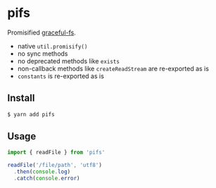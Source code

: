 # pifs

Promisified [graceful-fs](https://github.com/isaacs/node-graceful-fs).

* native `util.promisify()`
* no sync methods
* no deprecated methods like `exists`
* non-callback methods like `createReadStream` are re-exported as is
* `constants` is re-exported as is

## Install

```sh
$ yarn add pifs
```

## Usage

```js
import { readFile } from 'pifs'

readFile('/file/path', 'utf8')
  .then(console.log)
  .catch(console.error)
```
